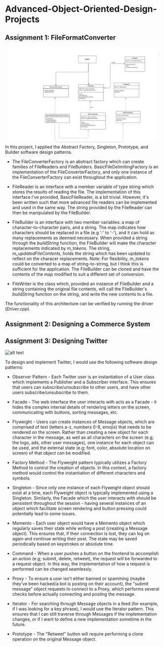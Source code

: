 # Advanced-Object-Oriented-Design-Projects

## Assignment 1: FileFormatConverter ##
![alt text](https://github.com/danielenricocahall/Advanced-Object-Oriented-Design-Projects/blob/master/FileFormatConverter/Quiz1-FileConverter.png)
In this project, I applied the Abstract Factory, Singleton, Prototype, and Builder software design patterns. 


* The FileConverterFactory is an abstract factory which can create families of FileReaders and FileBuilders. BasicFileDelimitingFactory is an implementation of the FileConverterFactory, and only one instance of the FileConverterFactory can exist throughout the application.

* FileReader is an interface with a member variable of type string which stores the results of reading the file. The implementation of this interface I've provided, BasicFileReader, is a bit trivial. However, it's been written such that more advanced file readers can be implemented and used in the same way. The string provided by the FileReader can then be manipulated by the FileBuilder.

* FileBuilder is an interface with two member variables: a map of character-to-character pairs, and a string. The map indicates how characters should be replaced in a file (e.g ':' to '-'), and it can hold as many replacements as deemed necessary. When provided a string through the *buildString* function, the FileBuilder will make the  character replacements indicated by *m_tokens*. The string, *m_updatedFileContents*, holds the string which has been updated to reflect on the characer replacements. Note: For flexibility, *m_tokens* could be converted to a map of string-to-string, but I think this is sufficient for the application. The FileBuilder can be cloned and have the contents of the map modified to suit a different set of conversion.

* FileWriter is the class which, provided an instance of FileBuilder and a string containing the original file contents, will call the FileBuilder's *buildString* function on the string, and write the new contents to a file. 

The functionality of this architecture can be verified by running the driver (*Driver.cpp*). 
## Assignment 2: Designing a Commerce System ##



## Assignment 3: Designing Twitter ##

![alt text](https://github.com/danielenricocahall/Advanced-Object-Oriented-Design-Projects/blob/master/Quiz2-Twitter.png)

To design and implement Twitter, I would use the following software design patterns:

* Observer Pattern - Each Twitter user is an instantiation of a User class which implements a Publisher and a Subscriber interface. This ensures that users can subscribe/unsubscribe to other users, and have other users subscribe/unsubscribe to them.

* Facade - The web interface the user interacts with acts as a Facade - it hides the complex internal details of rendering letters on the screen, communicating with buttons, sorting messages, etc.

* Flyweight - Users can create instances of Message objects, which are comprised of text (letters a-z, numbers 0-9, emojis) that needs to be rendered on the screen. Rather than creating a new object for each character in the message, as well as all characters on the screen (e.g; the logo, ads, other user messages), one instance for each object can be used, and the external state (e.g; font, color, absolute location on screen) of that object can be modified.

* Factory Method - The Flyweight pattern typically utilizes a Factory Method to control the creation of objects. In this context, a factory method would control the instantiation of different characters and symbols.

* Singleton - Since only one instance of each Flyweight object should exist at a time, each Flyweight object is typically implemented using a Singleton. Similarly, the Facade which the user interacts with should be persistent throughout the session - having several instances of an object which facilitate screen rendering and button pressing could potentially lead to some issues.

* Memento - Each user object would have a Memento object which regularly saves their state while writing a post (creating a Message object). This ensures that, if their connection is lost, they can log on again and continue writing their post. The state may be saved periodically based on keystrokes or absolute time.

* Command - When a user pushes a button on the frontend to accomplish an action (e.g; submit, delete, retweet), the request will be forwarded to a request object. In this way, the implementation of how a request is performed can be changed seamlessly. 

* Proxy - To ensure a user isn't either banned or spamming (maybe they've been hacked/a bot is posting on their account), the "submit message" object requests to connect to a Proxy, which performs several checks before actually connecting and posting the message.

* Iterator - For searching through Message objects in a feed (for example, if I was looking for a key phrase), I would use the Iterator pattern. This ensures that I can still traverse through Messages if the implementation changes, or if I want to define a new implementation sometime in the future.

* Prototype - The "Retweet" button will require performing a clone operation on the original Message object. 


